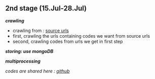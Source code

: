 ﻿2nd stage (15.Jul-28.Jul)
--------------------------

***crawling***

 - crawling from : [source urls][1] 
 - first, crawling the urls containing codes we want from source urls 
 - second, crawling codes from urls we get in first step

***storing: use mongoDB***

***multiprocessing***

*codes are shared here : [github][2]*


  [1]: https://etherscan.io/accounts/c
  [2]: https://github.com/shenfanyi/solidity_feature_study